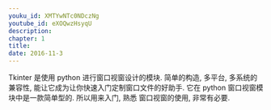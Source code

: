 ```yaml
---
youku_id: XMTYwNTc0NDczNg
youtube_id: eXOQwzHsyqU
description: 
chapter: 1
title: 
date: 2016-11-3
---
```


Tkinter 是使用 python 进行窗口视窗设计的模块.
简单的构造, 多平台, 多系统的兼容性, 能让它成为让你快速入门定制窗口文件的好助手. 
它在 python 窗口视窗模块中是一款简单型的. 所以用来入门, 熟悉 窗口视窗的使用, 非常有必要.